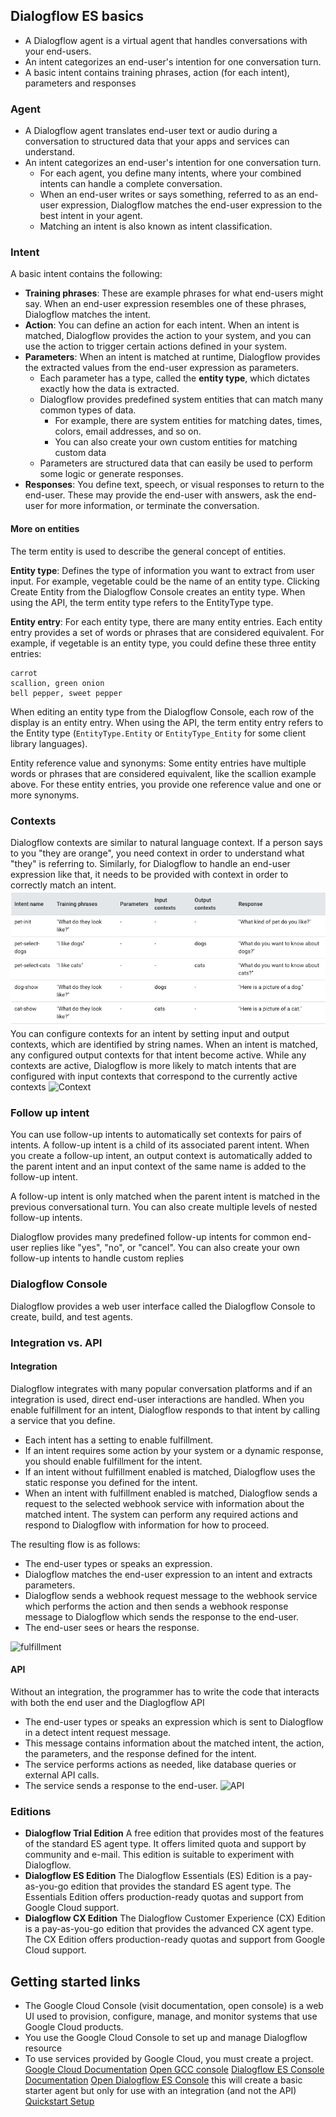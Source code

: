 ## Dialogflow ES basics
* A Dialogflow agent is a virtual agent that handles conversations with your end-users.
* An intent categorizes an end-user's intention for one conversation turn.
* A basic intent contains training phrases, action (for each intent), parameters and responses

### Agent
* A Dialogflow agent translates end-user text or audio during a conversation to structured data that your apps and services can understand.
* An intent categorizes an end-user's intention for one conversation turn.
   * For each agent, you define many intents, where your combined intents can handle a complete conversation.
   * When an end-user writes or says something, referred to as an end-user expression, Dialogflow matches the end-user expression to the best intent in your agent.
   * Matching an intent is also known as intent classification.

### Intent
A basic intent contains the following:
* __Training phrases__: These are example phrases for what end-users might say. When an end-user expression resembles one of these phrases, Dialogflow matches the intent.
* __Action__: You can define an action for each intent. When an intent is matched, Dialogflow provides the action to your system, and you can use the action to trigger certain actions defined in your system.
* __Parameters__: When an intent is matched at runtime, Dialogflow provides the extracted values from the end-user expression as parameters.
  * Each parameter has a type, called the __entity type__, which dictates exactly how the data is extracted.
  * Dialogflow provides predefined system entities that can match many common types of data.
    * For example, there are system entities for matching dates, times, colors, email addresses, and so on.
    * You can also create your own custom entities for matching custom data
  * Parameters are structured data that can easily be used to perform some logic or generate responses.
* __Responses__: You define text, speech, or visual responses to return to the end-user. These may provide the end-user with answers, ask the end-user for more information, or terminate the conversation.

#### More on entities
The term entity is used to describe the general concept of entities.

__Entity type__: Defines the type of information you want to extract from user input. For example, vegetable could be the name of an entity type. Clicking Create Entity from the Dialogflow Console creates an entity type. When using the API, the term entity type refers to the EntityType type.

__Entity entry__: For each entity type, there are many entity entries. Each entity entry provides a set of words or phrases that are considered equivalent. For example, if vegetable is an entity type, you could define these three entity entries:
```
carrot
scallion, green onion
bell pepper, sweet pepper
```
When editing an entity type from the Dialogflow Console, each row of the display is an entity entry. When using the API, the term entity entry refers to the Entity type (```EntityType.Entity``` or ```EntityType_Entity``` for some client library languages).

Entity reference value and synonyms: Some entity entries have multiple words or phrases that are considered equivalent, like the scallion example above. For these entity entries, you provide one reference value and one or more synonyms.

### Contexts
Dialogflow contexts are similar to natural language context. If a person says to you "they are orange", you need context in order to understand what "they" is referring to. Similarly, for Dialogflow to handle an end-user expression like that, it needs to be provided with context in order to correctly match an intent.
![Intent](intent.png)
You can configure contexts for an intent by setting input and output contexts, which are identified by string names. When an intent is matched, any configured output contexts for that intent become active. While any contexts are active, Dialogflow is more likely to match intents that are configured with input contexts that correspond to the currently active contexts
![Context](https://cloud.google.com/dialogflow/es/docs/images/contexts-overview.svg)

### Follow up intent
You can use follow-up intents to automatically set contexts for pairs of intents. A follow-up intent is a child of its associated parent intent. When you create a follow-up intent, an output context is automatically added to the parent intent and an input context of the same name is added to the follow-up intent.

A follow-up intent is only matched when the parent intent is matched in the previous conversational turn. You can also create multiple levels of nested follow-up intents.

Dialogflow provides many predefined follow-up intents for common end-user replies like "yes", "no", or "cancel". You can also create your own follow-up intents to handle custom replies

### Dialogflow Console
Dialogflow provides a web user interface called the Dialogflow Console to create, build, and test agents.


### Integration vs. API
#### Integration
Dialogflow integrates with many popular conversation platforms and if an integration is used, direct end-user interactions are handled.
When you enable fulfillment for an intent, Dialogflow responds to that intent by calling a service that you define.
* Each intent has a setting to enable fulfillment.
* If an intent requires some action by your system or a dynamic response, you should enable fulfillment for the intent.
* If an intent without fulfillment enabled is matched, Dialogflow uses the static response you defined for the intent.
* When an intent with fulfillment enabled is matched, Dialogflow sends a request to the selected webhook service with information about the matched intent. The system can perform any required actions and respond to Dialogflow with information for how to proceed.

The resulting flow is as follows:
* The end-user types or speaks an expression.
* Dialogflow matches the end-user expression to an intent and extracts parameters.
* Dialogflow sends a webhook request message to the webhook service which performs the action and then sends a webhook response message to Dialogflow which sends the response to the end-user.
* The end-user sees or hears the response.

![fulfillment](https://cloud.google.com/dialogflow/es/docs/images/fulfillment-flow.svg)

#### API
Without an integration, the programmer has to write the code  that interacts with both the end user and the Diaglogflow API
* The end-user types or speaks an expression which is sent to Dialogflow in a detect intent request message.
* This message contains information about the matched intent, the action, the parameters, and the response defined for the intent.
* The service performs actions as needed, like database queries or external API calls.
* The service sends a response to the end-user.
![API](https://cloud.google.com/dialogflow/es/docs/images/api-flow.svg)

### Editions
* __Dialogflow Trial Edition__	A free edition that provides most of the features of the standard ES agent type. It offers limited quota and support by community and e-mail. This edition is suitable to experiment with Dialogflow.
* __Dialogflow ES Edition__	The Dialogflow Essentials (ES) Edition is a pay-as-you-go edition that provides the standard ES agent type. The Essentials Edition offers production-ready quotas and support from Google Cloud support.
* __Dialogflow CX Edition__	The Dialogflow Customer Experience (CX) Edition is a pay-as-you-go edition that provides the advanced CX agent type. The CX Edition offers production-ready quotas and support from Google Cloud support.

## Getting started links
* The Google Cloud Console (visit documentation, open console) is a web UI used to provision, configure, manage, and monitor systems that use Google Cloud products.
* You use the Google Cloud Console to set up and manage Dialogflow resource
* To use services provided by Google Cloud, you must create a project.
[Google Cloud Documentation](https://support.google.com/cloud/answer/3465889?hl=en&ref_topic=3340599)
[Open GCC console](https://console.cloud.google.com/?_ga=2.252287552.83937720.1604759988-1790567636.1602529352)
[Dialogflow ES Console Documentation](https://cloud.google.com/dialogflow/docs/console)
[Open Dialogflow ES Console](https://dialogflow.cloud.google.com/) this will create a basic starter agent but only for use with an integration (and not the API)
[Quickstart Setup](https://cloud.google.com/dialogflow/es/docs/quick/setup)
